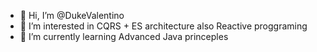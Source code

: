 - 👋 Hi, I’m @DukeValentino
- 👀 I’m interested in CQRS + ES architecture also Reactive proggraming
- 🌱 I’m currently learning Advanced Java princeples

<!---
DukeValentino/DukeValentino is a ✨ special ✨ repository because its `README.md` (this file) appears on your GitHub profile.
You can click the Preview link to take a look at your changes.
--->
